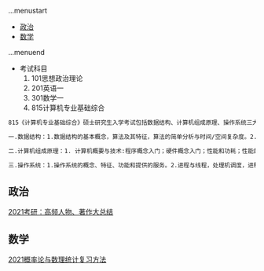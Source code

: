 ...menustart

- [政治](#ac3b610634edbce515080692bdb61a9a)
- [数学](#6e65831863dbf272b7a65cd8df1a440d)

...menuend


- 考试科目
    1. 101思想政治理论
    2. 201英语一
    3. 301数学一
    4. 815计算机专业基础综合


```txt
815《计算机专业基础综合》硕士研究生入学考试包括数据结构、计算机组成原理、操作系统三大块内容，各占1/3。考试大纲：

一.数据结构：1.数据结构的基本概念，算法及其特征，算法的简单分析与时间/空间复杂度。2.线性表的概念特征及的实现。3.栈和队列的概念特征及实现，递归。4.多维数组与存储。5.二叉树的性质及实现，线索二叉树，二叉排序树，平衡二叉树，哈夫曼树，堆的建立，插入和删除算法的实现。6.树与森林的概念，存储及操作算法，B树，B+树的定义及操作的实现。7.图的概念，存储表示，操作及应用的实现。8.查找的概念及典型查找算法的实现，哈希表。9.排序的概念及典型排序算法的实现。

二.计算机组成原理：1. 计算机概要与技术:程序概念入门；硬件概念入门；性能和功耗；性能的测试方法，Amdahl定律。2. 指令：计算机的语言；操作码的编制方式；计算机的操作数，不同的寻址方式；各种指令的基本格式以及原理，计算机硬件对过程的支持；基本的MIPS指令集体系结构。3．计算机的算术运算：计算机加减乘除法运算。浮点数表示，IEEE754标准，浮点运算。4．处理器：数据通路的概念以及建立数据通路的思想；流水线概述；流水线数据通路及其控制；结构冒险、数据冒险、控制冒险；数据冒险的转发与阻塞；控制冒险中假设分支不发生、缩短分支的延迟、动态分支预测的思想与实现方法。5．存储器的层次结构：大容量存储器的层次结构；cache的基本原理；cache的性能评估与改进。虚拟存储器；集成虚拟存储器、快表和cache。虚拟存储器、cache、内存数据一致性问题。6．存储系统和其他I/O主题：可信度、可靠性和可用性；磁盘存储器；flash；处理器、内存及I/O设备的连接。

三.操作系统：1.操作系统的概念、特征、功能和提供的服务。2.进程与线程，处理机调度，进程同步与互斥(信号量机制，经典同步问题)，死锁(系统安全状态，银行家算法)。3.内存管理(分页管理方式，分段管理方式)，虚拟内存管理(请求分页管理方式，页面置换算法)。4.文件管理，设备管理，磁盘组织与管理(磁盘调度算法)。
```



<h2 id="ac3b610634edbce515080692bdb61a9a"></h2>


## 政治

[2021考研：高频人物、著作大总结](https://yz.chsi.com.cn/kyzx/politics/202011/20201113/1997879541.html)


<h2 id="6e65831863dbf272b7a65cd8df1a440d"></h2>


## 数学

[2021概率论与数理统计复习方法](https://yz.chsi.com.cn/kyzx/math/202011/20201113/1997879536.html)


